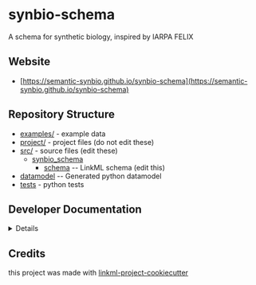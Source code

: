 # synbio-schema

A schema for synthetic biology, inspired by IARPA FELIX

## Website

* [https://semantic-synbio.github.io/synbio-schema](https://semantic-synbio.github.io/synbio-schema)

## Repository Structure

* [examples/](examples/) - example data
* [project/](project/) - project files (do not edit these)
* [src/](src/) - source files (edit these)
    * [synbio_schema](src/synbio_schema)
        * [schema](src/synbio_schema/schema) -- LinkML schema (edit this)
* [datamodel](src/synbio_schema/datamodel) -- Generated python datamodel
* [tests](tests/) - python tests

## Developer Documentation

<details>
Use the `make` command to generate project artefacts:

- `make all`: make everything
- `make deploy`: deploys site

</details>

## Credits

this project was made with [linkml-project-cookiecutter](https://github.com/linkml/linkml-project-cookiecutter)
